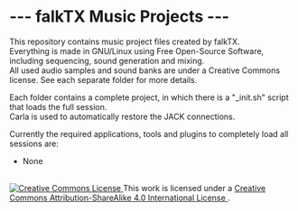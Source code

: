 # ---  falkTX Music Projects  ---

This repository contains music project files created by falkTX.<br/>
Everything is made in GNU/Linux using Free Open-Source Software, including sequencing, sound generation and mixing.<br />
All used audio samples and sound banks are under a Creative Commons license. See each separate folder for more details.

Each folder contains a complete project, in which there is a "_init.sh" script that loads the full session.<br/>
Carla is used to automatically restore the JACK connections.

Currently the required applications, tools and plugins to completely load all sessions are:<br/>
 - None

<br/>

<a rel="license" href="http://creativecommons.org/licenses/by-sa/4.0/deed.en_US">
<img alt="Creative Commons License" style="border-width:0" src="http://i.creativecommons.org/l/by-sa/4.0/88x31.png"/>
</a>
This work is licensed under a
<a rel="license" href="http://creativecommons.org/licenses/by-sa/4.0/deed.en_US">
Creative Commons Attribution-ShareAlike 4.0 International License
</a>.

